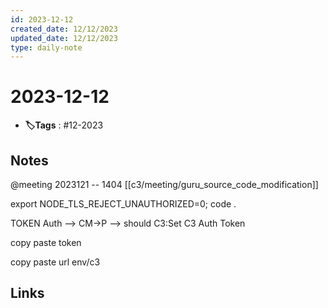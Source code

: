```yaml
---
id: 2023-12-12
created_date: 12/12/2023
updated_date: 12/12/2023
type: daily-note
---
```


# 2023-12-12
- **🏷️Tags** : #12-2023  

## Notes

@meeting
2023121 -- 1404
[[c3/meeting/guru_source_code_modification]] 

export NODE_TLS_REJECT_UNAUTHORIZED=0; code .

TOKEN Auth --> CM->P --> should C3:Set C3 Auth Token

copy paste token

copy paste url env/c3




## Links
